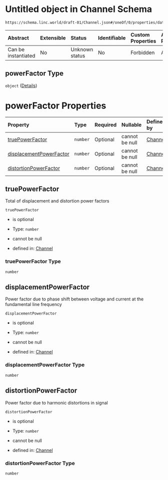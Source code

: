 # Untitled object in Channel Schema

```txt
https://schema.linc.world/draft-01/Channel.json#/oneOf/0/properties/data/properties/powerFactor
```



| Abstract            | Extensible | Status         | Identifiable | Custom Properties | Additional Properties | Access Restrictions | Defined In                                           |
| :------------------ | :--------- | :------------- | :----------- | :---------------- | :-------------------- | :------------------ | :--------------------------------------------------- |
| Can be instantiated | No         | Unknown status | No           | Forbidden         | Allowed               | none                | [Channel.json*](Channel.json "open original schema") |

## powerFactor Type

`object` ([Details](channel-oneof-channel-with-current-transformer-properties-data-properties-powerfactor.md))

# powerFactor Properties

| Property                                            | Type     | Required | Nullable       | Defined by                                                                                                                                                                                                                                                                  |
| :-------------------------------------------------- | :------- | :------- | :------------- | :-------------------------------------------------------------------------------------------------------------------------------------------------------------------------------------------------------------------------------------------------------------------------- |
| [truePowerFactor](#truepowerfactor)                 | `number` | Optional | cannot be null | [Channel](channel-oneof-channel-with-current-transformer-properties-data-properties-powerfactor-properties-truepowerfactor.md "https://schema.linc.world/draft-01/Channel.json#/oneOf/0/properties/data/properties/powerFactor/properties/truePowerFactor")                 |
| [displacementPowerFactor](#displacementpowerfactor) | `number` | Optional | cannot be null | [Channel](channel-oneof-channel-with-current-transformer-properties-data-properties-powerfactor-properties-displacementpowerfactor.md "https://schema.linc.world/draft-01/Channel.json#/oneOf/0/properties/data/properties/powerFactor/properties/displacementPowerFactor") |
| [distortionPowerFactor](#distortionpowerfactor)     | `number` | Optional | cannot be null | [Channel](channel-oneof-channel-with-current-transformer-properties-data-properties-powerfactor-properties-distortionpowerfactor.md "https://schema.linc.world/draft-01/Channel.json#/oneOf/0/properties/data/properties/powerFactor/properties/distortionPowerFactor")     |

## truePowerFactor

Total of displacement and distortion power factors

`truePowerFactor`

*   is optional

*   Type: `number`

*   cannot be null

*   defined in: [Channel](channel-oneof-channel-with-current-transformer-properties-data-properties-powerfactor-properties-truepowerfactor.md "https://schema.linc.world/draft-01/Channel.json#/oneOf/0/properties/data/properties/powerFactor/properties/truePowerFactor")

### truePowerFactor Type

`number`

## displacementPowerFactor

Power factor due to phase shift between voltage and current at the fundamental line frequency

`displacementPowerFactor`

*   is optional

*   Type: `number`

*   cannot be null

*   defined in: [Channel](channel-oneof-channel-with-current-transformer-properties-data-properties-powerfactor-properties-displacementpowerfactor.md "https://schema.linc.world/draft-01/Channel.json#/oneOf/0/properties/data/properties/powerFactor/properties/displacementPowerFactor")

### displacementPowerFactor Type

`number`

## distortionPowerFactor

Power factor due to harmonic distortions in signal

`distortionPowerFactor`

*   is optional

*   Type: `number`

*   cannot be null

*   defined in: [Channel](channel-oneof-channel-with-current-transformer-properties-data-properties-powerfactor-properties-distortionpowerfactor.md "https://schema.linc.world/draft-01/Channel.json#/oneOf/0/properties/data/properties/powerFactor/properties/distortionPowerFactor")

### distortionPowerFactor Type

`number`
